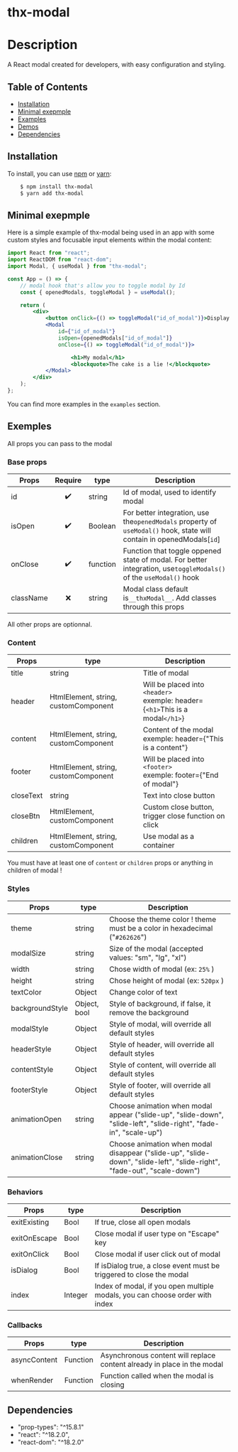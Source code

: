 # thx-modal

# Description

A React modal created for developers, with easy configuration and styling.

## Table of Contents

-   [Installation](#installation)
-   [Minimal exepmple](#minimal-exepmple)
-   [Examples](#examples)
-   [Demos](#demos)
-   [Dependencies](#dependencies)

## Installation

To install, you can use [npm](https://npmjs.org/) or [yarn](https://yarnpkg.com):

```bash
    $ npm install thx-modal
    $ yarn add thx-modal
```

## Minimal exepmple

Here is a simple example of thx-modal being used in an app with some custom
styles and focusable input elements within the modal content:

```jsx
import React from "react";
import ReactDOM from "react-dom";
import Modal, { useModal } from "thx-modal";

const App = () => {
	// modal hook that's allow you to toggle modal by Id
	const { openedModals, toggleModal } = useModal();

	return (
		<div>
			<button onClick={() => toggleModal("id_of_modal")}>Display modal</button>
			<Modal
				id={"id_of_modal"}
				isOpen={openedModals["id_of_modal"]}
				onClose={() => toggleModal("id_of_modal")}>

                    <h1>My modal</h1>
                    <blockquote>The cake is a lie !</blockquote>
			</Modal>
		</div>
	);
};
```

You can find more examples in the `examples` section.

## Exemples

All props you can pass to the modal

### Base props

| Props     | Require | type     | Description                                                                                                           |
| --------- | :-----: | -------- | --------------------------------------------------------------------------------------------------------------------- |
| id        |   ✔️    | string   | Id of modal, used to identify modal                                                                                   |
| isOpen    |   ✔️    | Boolean  | For better integration, use the`openedModals` property of `useModal()` hook, state will contain in openedModals[`id`] |
| onClose   |   ✔️    | function | Function that toggle oppened state of modal. For better integration, use`toggleModals()` of the `useModal()` hook     |
| className |   ❌    | string   | Modal class default is`__thxModal__`. Add classes through this props                                                  |

All other props are optionnal.

### Content

| Props     | type                                 | Description                                                                        |
| --------- | ------------------------------------ | ---------------------------------------------------------------------------------- |
| title     | string                               | Title of modal                                                                     |
| header    | HtmlElement, string, customComponent | Will be placed into `<header>`<br />exemple: header={`<h1>`This is a modal`</h1>`} |
| content   | HtmlElement, string, customComponent | Content of the modal<br />exemple: header={"This is a content"}                    |
| footer    | HtmlElement, string, customComponent | Will be placed into `<footer>`<br />exemple: footer={"End of modal"}               |
| closeText | string                               | Text into close button                                                             |
| closeBtn  | HtmlElement, customComponent         | Custom close button, trigger close function on click                               |
| children  | HtmlElement, string, customComponent | Use modal as a container                                                           |

You must have at least one of `content` or `children` props or anything in children of modal !

### Styles

| Props           | type         | Description                                                                                                             |
| --------------- | ------------ | ----------------------------------------------------------------------------------------------------------------------- |
| theme           | string       | Choose the theme color ! theme must be a color in hexadecimal ("`#262626`")                                             |
| modalSize       | string       | Size of the modal (accepted values: "sm", "lg", "xl")                                                                   |
| width           | string       | Chose width of modal (ex: `25%` )                                                                                       |
| height          | string       | Chose height of modal (ex: `520px` )                                                                                    |
| textColor       | Object       | Change color of text                                                                                                    |
| backgroundStyle | Object, bool | Style of background, if false, it remove the background                                                                 |
| modalStyle      | Object       | Style of modal, will override all default styles                                                                        |
| headerStyle     | Object       | Style of header, will override all default styles                                                                       |
| contentStyle    | Object       | Style of content, will override all default styles                                                                      |
| footerStyle     | Object       | Style of footer, will override all default styles                                                                       |
| animationOpen   | string       | Choose animation when modal appear ("slide-up", "slide-down", "slide-left", "slide-right", "fade-in", "scale-up")       |
| animationClose  | string       | Choose animation when modal disappear ("slide-up", "slide-down", "slide-left", "slide-right", "fade-out", "scale-down") |

### Behaviors

| Props        | type    | Description                                                                  |
| ------------ | ------- | ---------------------------------------------------------------------------- |
| exitExisting | Bool    | If true, close all open modals                                               |
| exitOnEscape | Bool    | Close modal if user type on "Escape" key                                     |
| exitOnClick  | Bool    | Close modal if user click out of modal                                       |
| isDialog     | Bool    | If isDialog true, a close event must be triggered to close the modal         |
| index        | Integer | Index of modal, if you open multiple modals, you can choose order with index |

### Callbacks

| Props        | type     | Description                                                             |
| ------------ | -------- | ----------------------------------------------------------------------- |
| asyncContent | Function | Asynchronous content will replace content already in place in the modal |
| whenRender   | Function | Function called when the modal is closing                               |



## Dependencies

- "prop-types": "^15.8.1"
- "react": "^18.2.0",
- "react-dom": "^18.2.0"
